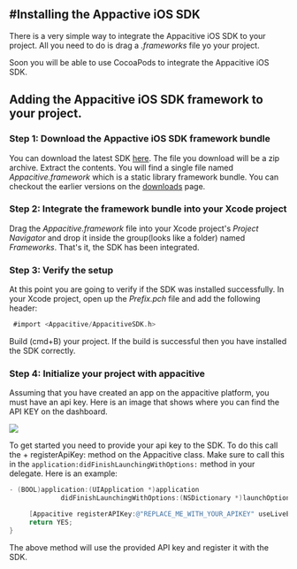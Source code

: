 #Installing the Appactive iOS SDK
----

There is a very simple way to integrate the Appacitive iOS SDK to your project. 
All you need to do is drag a *.frameworks* file yo your project. 


Soon you will be able to use CocoaPods to integrate the Appacitive iOS SDK.


## Adding the Appacitive iOS SDK framework to your project.

### Step 1: Download the Appactive iOS SDK framework bundle

You can download the latest SDK [here](http://cdn.appacitive.com/sdk/ios/v0.9.1/Appacitive.framework.zip). The file you download will be a zip archive. Extract the contents. You will  find a single file named *Appacitive.framework* which is a static library framework bundle. 
You can checkout the earlier versions on the [downloads](http://devcenter.appacitive.com/ios/downloads/) page.

### Step 2: Integrate the framework bundle into your Xcode project

Drag the *Appacitive.framework* file into your Xcode project's *Project Navigator* and drop it inside the group(looks like a folder) named *Frameworks*. That's it, the SDK has been integrated.

### Step 3: Verify the setup

At this point you are going to verify if the SDK was installed successfully. In your Xcode project, open up the *Prefix.pch* file and add the following header:

```objectivec
 #import <Appacitive/AppacitiveSDK.h> 
```

Build (cmd+B) your project. If the build is successful then you have installed the SDK correctly.

### Step 4: Initialize your project with appacitive

Assuming that you have created an app on the appacitive platform, you must have an api key. Here is an image that shows where you can find the API KEY on the dashboard.

<img src = "http://cdn.appacitive.com/devcenter/ios/gettingstarted/apikey.png" style="max-width:100%;" />

To get started you need to provide your api key to the SDK. To do this call the + registerApiKey: method on the Appacitive class. Make sure to call this in the ```application:didFinishLaunchingWithOptions:``` method in your delegate. Here is an example:

```objectivec
- (BOOL)application:(UIApplication *)application 
             didFinishLaunchingWithOptions:(NSDictionary *)launchOptions {

     [Appacitive registerAPIKey:@"REPLACE_ME_WITH_YOUR_APIKEY" useLiveEnvironment:NO];
     return YES;
}
```

The above method will use the provided API key and register it with the SDK.

<!-- ----------------------------------------- -->

<!-- ## Using the CocoaPods dependency manager:
 
The following steps will show you how to integrate the Appacitive iOS SDK into your app using CococPods.

### Step 1: Install CocoaPods

We here at Appacitive really like the CocoaPods library and believe that its the right way of managing external libraries in any iOS app. Hence, we decided to add the SDK to it as a pod.

If you have not used CocoaPods before head over to [this tutorial](http://www.raywenderlich.com/12139/introduction-to-cocoapods) that explains everything you need to know about it in detail. If you don't want to spend time reading it, then follow these simple steps:

Since CocoaPods runs on [Ruby](http://www.ruby-lang.org/en/) all you need to do to install it is run the following command on a terminal.

```
$ [sudo] gem install cocoapods
```

Another handy trick is to install [appledoc](http://gentlebytes.com/appledoc/) along with CocoaPods. This will generate documentation for each library you install (pretty cool eh!). Run this on a terminal to install appledoc:$ brew install appledoc

Now that you've got CocoaPods installed you are minutes away from having the SDK integrated.

**NOTE:**
If you're using a fresh out of the box Mac with Mountain Lion/Mavericks and using Xcode from the Mac App Store, you will first need to install the *Command Line Tools* for Xcode from [here](https://developer.apple.com/downloads/index.action) Or from Xcode > Settings > Downloads > Components > Command Line Tools

CocoaPods re-uses some of the RubyGems classes. If you have a version older than 1.4.0, you will have to update RubyGems: 

```
$ gem update --system.
```

### Step 2: Add the Appacitive-iOS-SDK to your Xcode project

The SDK is open source and is available at [GitHub](https://github.com/appacitive/Appacitive-iOS-SDK).

Lets consider that you have created a project called Deals finder. Here is an image that shows the structure of the project in Finder.

<img src = "http://cdn.appacitive.com/devcenter/ios/gettingstarted/xcodeproject.png" style="max-height:100%; max-width:100%;" />

Next, fire up the terminal and navigate to the project directory. Once there run the following command: 

```
$ touch Podfile
```

This will create a new file named Podfile.
Open this file using any text editor you fancy and add the following lines to it (Don't worry you're almost done):

```
platform:ios,'6.0' pod 'Appacitive-iOS-SDK', '>1.0.0'
```

Save the file and go back to the terminal. 
Run the following command:

```
$ pod install
```

This will download and install the latest Appacitive-iOS-SDK and create and new workspace for you.
From this point forward, remember to always open the Xcode workspace instead of the project file.

### Step 3: Verify the setup

At this point you are going to verify if the SDK was installed successfully. Open the workspace that was created in the previous step and open up the *Prefix.pch* file for your project then add the following header:

```objectivec
 #import <Appacitive-iOS-SDK/AppacitiveSDK.h> 
```

Build (cmd+B) your project. If the build is successful then you have installed the SDK correctly.

### Step 4: Initialize your project with appacitive

Assuming that you have created an app on the appacitive platform, you must have an api key. Here is an image that shows where you can find the API KEY on the dashboard.

<img src = "http://cdn.appacitive.com/devcenter/ios/gettingstarted/apikey.png" style="max-height:100%; max-width:100%;" />

To get started you need to provide your api key to the SDK. To do this call the + registerApiKey: method on the Appacitive class. Make sure to call this in the ```application:willFinishLaunchingWithOptions:``` method in your delegate. Here is an example:

```objectivec
- (BOOL)application:(UIApplication *)application 
             didFinishLaunchingWithOptions:(NSDictionary *)launchOptions {

     [Appacitive registerApiKey:@"REPLACE_ME_WITH_YOUR_APIKEY" useLiveEnvironment:NO];
     return YES;
}
```

The above method will use the provided API key and register it with the SDK. -->
